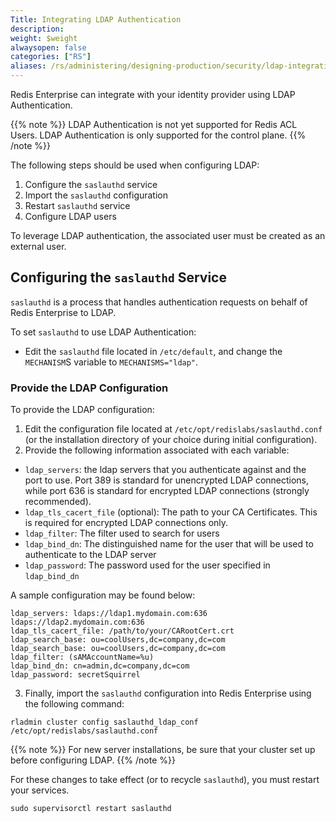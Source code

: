 ```yaml
---
Title: Integrating LDAP Authentication
description:
weight: $weight
alwaysopen: false
categories: ["RS"]
aliases: /rs/administering/designing-production/security/ldap-integration/
---
```


Redis Enterprise can integrate with your identity provider using LDAP Authentication. 

{{% note %}}
LDAP Authentication is not yet supported for Redis ACL Users. LDAP Authentication is only supported for the control plane.
{{% /note %}}

The following steps should be used when configuring LDAP:
1. Configure the `saslauthd` service
1. Import the `saslauthd` configuration
1. Restart `saslauthd` service
1. Configure LDAP users

To leverage LDAP authentication, the associated user must be created as an external user.

## Configuring the `saslauthd` Service 

`saslauthd` is a process that handles authentication requests on behalf of Redis Enterprise to LDAP.  

To set `saslauthd` to use LDAP Authentication:

- Edit the `saslauthd` file located in `/etc/default`, and change the `MECHANISM`S variable to `MECHANISMS="ldap"`.

### Provide the LDAP Configuration

To provide the LDAP configuration:

1. Edit the configuration file located at `/etc/opt/redislabs/saslauthd.conf` (or the installation directory of your choice during initial configuration).
2. Provide the following information associated with each variable:

- `ldap_servers`: the ldap servers that you authenticate against and the port to use. Port 389 is standard for unencrypted LDAP connections, while port 636 is standard for encrypted LDAP connections (strongly recommended).
- `ldap_tls_cacert_file` (optional): The path to your CA Certificates. This is required for encrypted LDAP connections only.
- `ldap_filter`: The filter used to search for users
- `ldap_bind_dn`: The distinguished name for the user that will be used to authenticate to the LDAP server
- `ldap_password`: The password used for the user specified in `ldap_bind_dn`

A sample configuration may be found below:

```src
ldap_servers: ldaps://ldap1.mydomain.com:636 ldaps://ldap2.mydomain.com:636
ldap_tls_cacert_file: /path/to/your/CARootCert.crt
ldap_search_base: ou=coolUsers,dc=company,dc=com
ldap_search_base: ou=coolUsers,dc=company,dc=com
ldap_filter: (sAMAccountName=%u)
ldap_bind_dn: cn=admin,dc=company,dc=com
ldap_password: secretSquirrel
```

3. Finally, import the `saslauthd` configuration into Redis Enterprise using the following command:

```src
rladmin cluster config saslauthd_ldap_conf /etc/opt/redislabs/saslauthd.conf
```

{{% note %}}
For new server installations, be sure that your cluster set up before configuring LDAP.
{{% /note %}}

For these changes to take effect (or to recycle `saslauthd`), you must restart your services.

```src
sudo supervisorctl restart saslauthd
```

